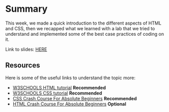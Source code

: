 # Summary

This week, we made a quick introduction to the different aspects of HTML and CSS, then we recapped what we learned with a lab that we tried to understand and implemented some of the best case practices of coding on it.

Link to slides: [HERE](https://www.canva.com/design/DAE6YIyT4wY/k1ZRfDLEN8c5PtqJVDgGMw/view?utm_content=DAE6YIyT4wY&utm_campaign=designshare&utm_medium=link&utm_source=publishsharelink)

## Resources

Here is some of the useful links to understand the topic more:

- [W3SCHOOLS HTML tutorial](https://www.w3schools.com/html/default.asp) **Recommended**
- [W3SCHOOLS CSS tutorial](https://www.w3schools.com/css/default.asp) **Recommended**
- [CSS Crash Course For Absolute Beginners](https://www.youtube.com/watch?v=yfoY53QXEnI) **Recommended**
- [HTML Crash Course For Absolute Beginners](https://www.youtube.com/watch?v=UB1O30fR-EE) **Optional**
